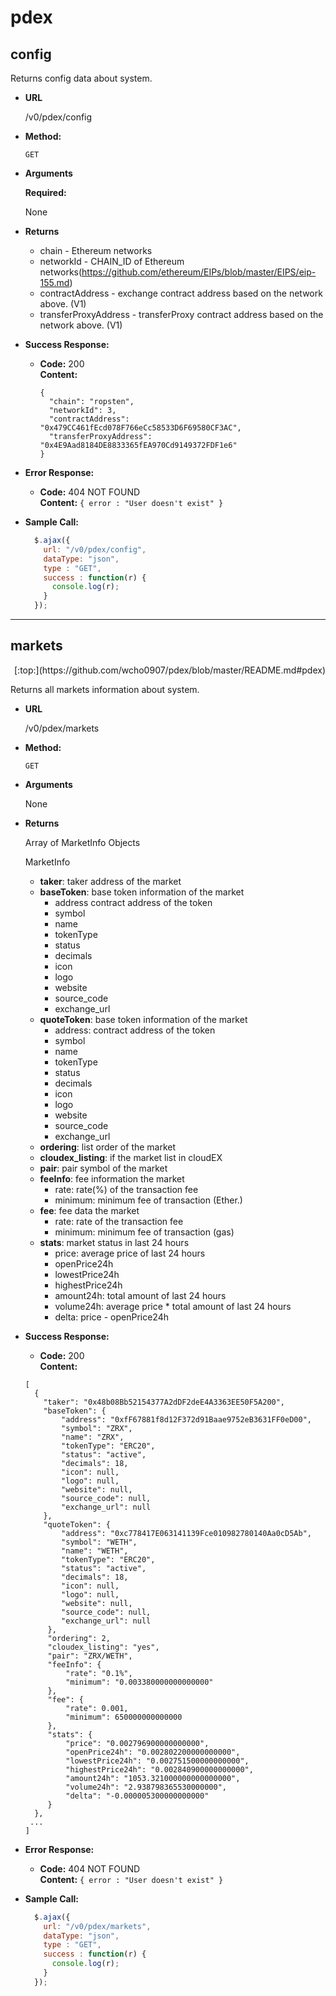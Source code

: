 # pdex

## config

  Returns config data about system.

* **URL**

  /v0/pdex/config

* **Method:**

  `GET`
  
*  **Arguments**

   **Required:**
 
   None

* **Returns**

  - chain - Ethereum networks
  - networkId - CHAIN_ID of Ethereum networks(https://github.com/ethereum/EIPs/blob/master/EIPS/eip-155.md)
  - contractAddress - exchange contract address based on the network above. (V1)
  - transferProxyAddress - transferProxy contract address based on the network above. (V1)

* **Success Response:**

  * **Code:** 200 <br />
    **Content:** 
    ```
    {
      "chain": "ropsten",
      "networkId": 3,
      "contractAddress": "0x479CC461fEcd078F766eCc58533D6F69580CF3AC",
      "transferProxyAddress": "0x4E9Aad8184DE8833365fEA970Cd9149372FDF1e6"
    }
    ```
 * **Error Response:**

   * **Code:** 404 NOT FOUND <br />
     **Content:** `{ error : "User doesn't exist" }`

* **Sample Call:**

  ```javascript
    $.ajax({
      url: "/v0/pdex/config",
      dataType: "json",
      type : "GET",
      success : function(r) {
        console.log(r);
      }
    });
  ```
---  
## markets
<div style="text-align: right"> [:top:](https://github.com/wcho0907/pdex/blob/master/README.md#pdex) </div>

  Returns all markets information about system.

* **URL**

  /v0/pdex/markets

* **Method:**

  `GET`
  
*  **Arguments**

   None

* **Returns**

	Array of MarketInfo Objects
	
	MarketInfo
  - __taker__:  taker address of the market
  - __baseToken__:  base token information of the market
  	- address  contract address of the token
  	- symbol 
  	- name
  	- tokenType
  	- status
  	- decimals
  	- icon
  	- logo 
  	- website 
  	- source_code 
  	- exchange_url 
  - __quoteToken__:  base token information of the market
  	- address: contract address of the token
  	- symbol 
  	- name
  	- tokenType
  	- status
  	- decimals
  	- icon
  	- logo 
  	- website 
  	- source_code 
  	- exchange_url   
  - __ordering__:  list order of the market
  - __cloudex_listing__:  if the market list in cloudEX 
  - __pair__:  pair symbol of the market
  - __feeInfo__:  fee information the market
    - rate:  rate(%) of the transaction fee
    - minimum:  minimum fee of transaction (Ether.)
  - __fee__:  fee data the market
    - rate:  rate of the transaction fee
    - minimum:  minimum fee of transaction (gas) 
  - __stats__:  market status in last 24 hours
    - price:  average price of last 24 hours
    - openPrice24h 
    - lowestPrice24h  
    - highestPrice24h  
    - amount24h:  total amount of last 24 hours
    - volume24h:  average price * total amount of last 24 hours
    - delta:  price - openPrice24h
* **Success Response:**

  * **Code:** 200 <br />
    **Content:** 
   ```
  [
	 {
	   "taker": "0x48b08Bb52154377A2dDF2deE4A3363EE50F5A200",
	   "baseToken": {
		   "address": "0xfF67881f8d12F372d91Baae9752eB3631FF0eD00",
		   "symbol": "ZRX",
		   "name": "ZRX",
		   "tokenType": "ERC20",
		   "status": "active",
		   "decimals": 18,
		   "icon": null,
		   "logo": null,
		   "website": null,
		   "source_code": null,
		   "exchange_url": null
	   },
	   "quoteToken": {
		   "address": "0xc778417E063141139Fce010982780140Aa0cD5Ab",
		   "symbol": "WETH",
		   "name": "WETH",
		   "tokenType": "ERC20",
		   "status": "active",
		   "decimals": 18,
		   "icon": null,
		   "logo": null,
		   "website": null,
		   "source_code": null,
		   "exchange_url": null
	    },
	    "ordering": 2,
	    "cloudex_listing": "yes",
	    "pair": "ZRX/WETH",
	    "feeInfo": {
		    "rate": "0.1%",
		    "minimum": "0.003380000000000000"
		},
		"fee": {
			"rate": 0.001,
			"minimum": 650000000000000
		},
		"stats": {
			"price": "0.002796900000000000",
			"openPrice24h": "0.002802200000000000",
			"lowestPrice24h": "0.002751500000000000",
			"highestPrice24h": "0.002840900000000000",
			"amount24h": "1053.321000000000000000",
			"volume24h": "2.938798365530000000",
			"delta": "-0.000005300000000000"
		}
	 },
	...
  ]
  ```
 * **Error Response:**

   * **Code:** 404 NOT FOUND <br />
     **Content:** `{ error : "User doesn't exist" }`

* **Sample Call:**

  ```javascript
    $.ajax({
      url: "/v0/pdex/markets",
      dataType: "json",
      type : "GET",
      success : function(r) {
        console.log(r);
      }
    });
  ```
